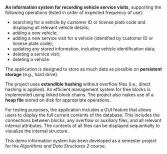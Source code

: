 **An information system for recording vehicle service visits**, supporting the following operations (listed in order of expected frequency of use):
- searching for a vehicle by customer ID or license plate code and displaying all relevant vehicle details;
- adding a new vehicle;
- adding a new service visit for a vehicle (identified by customer ID or license plate code);
- updating any stored information, including vehicle identification data;
- deleting a service visit;
- deleting a vehicle.

The application is designed to store as much data as possible on **persistent storage** (e.g., hard drive).

The project uses **extendible hashing** without overflow files (i.e., direct hashing is applied).
An efficient management system for free blocks is implemented using linked block chains.
The project also makes use of a **heap file** stored on disk for appropriate operations.

For testing purposes, the application includes a GUI feature that allows users to display the full current contents of the database.
This includes the connections between blocks, any overflow or auxiliary files, and all relevant internal attributes.
The contents of all files can be displayed sequentially to visualize the internal structure.

This demo information system has been developed as a semester project for the _Algorithms and Data Structures 2_ course.
